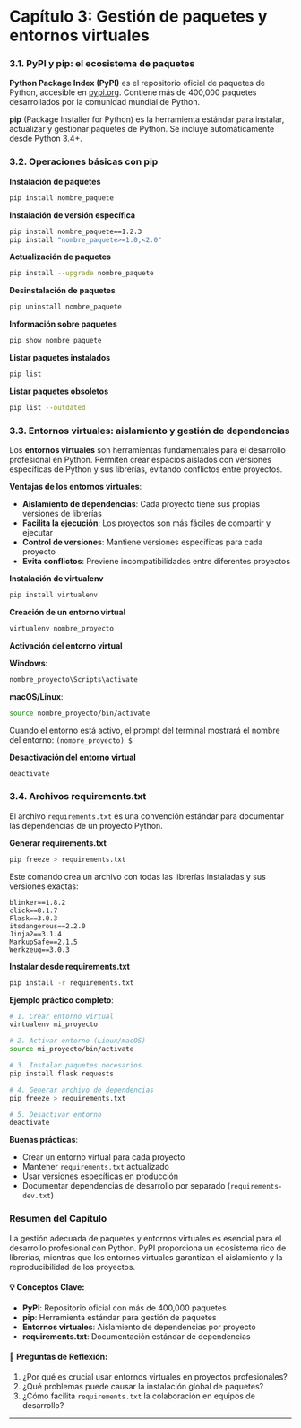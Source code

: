 # Capítulo 3: Gestión de paquetes y entornos virtuales

### 3.1. PyPI y pip: el ecosistema de paquetes

**Python Package Index (PyPI)** es el repositorio oficial de paquetes de Python, accesible en [pypi.org](https://pypi.org). Contiene más de 400,000 paquetes desarrollados por la comunidad mundial de Python.

**pip** (Package Installer for Python) es la herramienta estándar para instalar, actualizar y gestionar paquetes de Python. Se incluye automáticamente desde Python 3.4+.

### 3.2. Operaciones básicas con pip

**Instalación de paquetes**

```bash
pip install nombre_paquete
```

**Instalación de versión específica**

```bash
pip install nombre_paquete==1.2.3
pip install "nombre_paquete>=1.0,<2.0"
```

**Actualización de paquetes**

```bash
pip install --upgrade nombre_paquete
```

**Desinstalación de paquetes**

```bash
pip uninstall nombre_paquete
```

**Información sobre paquetes**

```bash
pip show nombre_paquete
```

**Listar paquetes instalados**

```bash
pip list
```

**Listar paquetes obsoletos**

```bash
pip list --outdated
```

### 3.3. Entornos virtuales: aislamiento y gestión de dependencias

Los **entornos virtuales** son herramientas fundamentales para el desarrollo profesional en Python. Permiten crear espacios aislados con versiones específicas de Python y sus librerías, evitando conflictos entre proyectos.

**Ventajas de los entornos virtuales**:

* **Aislamiento de dependencias**: Cada proyecto tiene sus propias versiones de librerías
* **Facilita la ejecución**: Los proyectos son más fáciles de compartir y ejecutar
* **Control de versiones**: Mantiene versiones específicas para cada proyecto
* **Evita conflictos**: Previene incompatibilidades entre diferentes proyectos

**Instalación de virtualenv**

```bash
pip install virtualenv
```

**Creación de un entorno virtual**

```bash
virtualenv nombre_proyecto
```

**Activación del entorno virtual**

**Windows**:

```bash
nombre_proyecto\Scripts\activate
```

**macOS/Linux**:

```bash
source nombre_proyecto/bin/activate
```

Cuando el entorno está activo, el prompt del terminal mostrará el nombre del entorno: `(nombre_proyecto) $`

**Desactivación del entorno virtual**

```bash
deactivate
```

### 3.4. Archivos requirements.txt

El archivo `requirements.txt` es una convención estándar para documentar las dependencias de un proyecto Python.

**Generar requirements.txt**

```bash
pip freeze > requirements.txt
```

Este comando crea un archivo con todas las librerías instaladas y sus versiones exactas:

```
blinker==1.8.2
click==8.1.7
Flask==3.0.3
itsdangerous==2.2.0
Jinja2==3.1.4
MarkupSafe==2.1.5
Werkzeug==3.0.3
```

**Instalar desde requirements.txt**

```bash
pip install -r requirements.txt
```

**Ejemplo práctico completo**:

```bash
# 1. Crear entorno virtual
virtualenv mi_proyecto

# 2. Activar entorno (Linux/macOS)
source mi_proyecto/bin/activate

# 3. Instalar paquetes necesarios
pip install flask requests

# 4. Generar archivo de dependencias
pip freeze > requirements.txt

# 5. Desactivar entorno
deactivate
```

**Buenas prácticas**:

* Crear un entorno virtual para cada proyecto
* Mantener `requirements.txt` actualizado
* Usar versiones específicas en producción
* Documentar dependencias de desarrollo por separado (`requirements-dev.txt`)

### Resumen del Capítulo

La gestión adecuada de paquetes y entornos virtuales es esencial para el desarrollo profesional con Python. PyPI proporciona un ecosistema rico de librerías, mientras que los entornos virtuales garantizan el aislamiento y la reproducibilidad de los proyectos.

#### **💡 Conceptos Clave:**

* **PyPI**: Repositorio oficial con más de 400,000 paquetes
* **pip**: Herramienta estándar para gestión de paquetes
* **Entornos virtuales**: Aislamiento de dependencias por proyecto
* **requirements.txt**: Documentación estándar de dependencias

#### **🤔 Preguntas de Reflexión:**

1. ¿Por qué es crucial usar entornos virtuales en proyectos profesionales?
2. ¿Qué problemas puede causar la instalación global de paquetes?
3. ¿Cómo facilita `requirements.txt` la colaboración en equipos de desarrollo?

***
